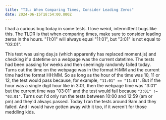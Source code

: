 ```yaml
---
title: "TIL: When Comparing Times, Consider Leading Zeros"
date: 2024-06-15T18:54:00.000Z
---
```

I had a curious bug today in some tests. I love weird, intermittent bugs like this. The TLDR is that when comparing times, make sure to consider leading zeros in the hours. "11:01" will always equal "11:01", but "3:01" is not equal to "03:01".

This test was using day.js (which apparently has replaced moment.js) and checking if a datetime on a webpage was the current datetime. The tests had been passing for weeks and then seemingly randomly failed today. Turns out the time on the webpage was in the format H:MM and the current time had the format HH:MM. So as long as the hour of the time was 10, 11 or 12, the test would pass because, for example, `"11:01" == "11:01"`. But if the hour was a single digit hour like in 3:01, then the webpage time was "3:01" but the current time was "03:01" and the test would fail because `"3:01" != "03:01"`. Turns out I'd only run the tests between 10:00 and 12:59 (am or pm) and they'd always passed. Today I ran the tests around 9am and they failed. And I would have gotten away with it too, if it weren't for those meddling kids.
